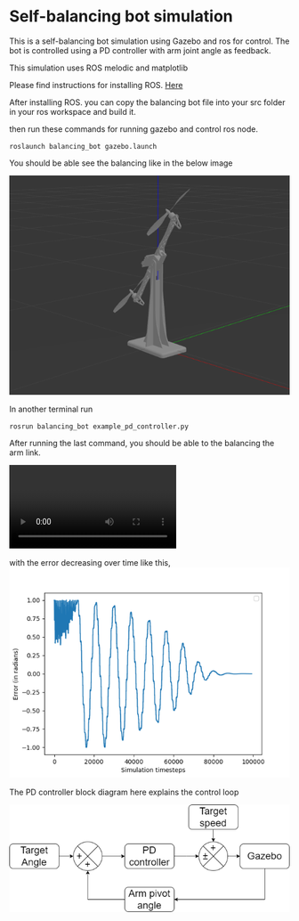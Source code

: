 # Self-balancing bot simulation

This is a self-balancing bot simulation using Gazebo and ros for control. The bot is controlled using a PD controller with arm joint angle as feedback.

This simulation uses ROS melodic and matplotlib

Please find instructions for installing ROS. [Here](http://wiki.ros.org/melodic)

After installing ROS. you can copy the balancing bot file into your src folder in your ros workspace and build it.

then run these commands for running gazebo and control ros node.

```
roslaunch balancing_bot gazebo.launch 
```
You should be able see the balancing like in the below image

![gazebo](gazebo_sample.png)

In another terminal run

```
rosrun balancing_bot example_pd_controller.py 
```

After running the last command, you should be able to the balancing the arm link.

<video src="example_pd.mp4" controls="controls" style="max-width: 730px;">
</video>

with the error decreasing over time like this,
![error](sample.png)

The PD controller block diagram here explains the control loop

![pid](blk_diag.png)



